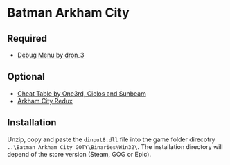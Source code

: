 # Batman Arkham City

## Required
* [Debug Menu by dron_3](https://mega.nz/file/k0kQhQhL#T7UaN_fmEgqAqSr2tB7EU1lnttRO_6ZQ8ltP5-9KVKY)

## Optional
* [Cheat Table by One3rd, Cielos and Sunbeam](https://framedsc.com/CheatTables/BatmanACv0.5.2.CT)
* [Arkham City Redux](https://www.nexusmods.com/batmanarkhamcity/mods/407)

## Installation 
Unzip, copy and paste the `dinput8.dll` file into the game folder direcotry `..\Batman Arkham City GOTY\Binaries\Win32\`.
The installation directory will depend of the store version (Steam, GOG or Epic). 


